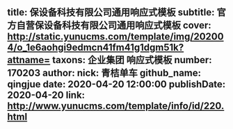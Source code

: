 title: 保设备科技有限公司通用响应式模板
subtitle: 官方自营保设备科技有限公司通用响应式模板
cover: http://static.yunucms.com/template/img/202004/o_1e6aohgi9edmcn41fm41g1dgm51k?attname=
taxons: 企业集团 响应式模板
number: 170203
author:
  nick: 青桔单车
  github_name: qingjue
date: 2020-04-20 12:00:00
publishDate: 2020-04-20
link: http://www.yunucms.com/template/info/id/220.html
---